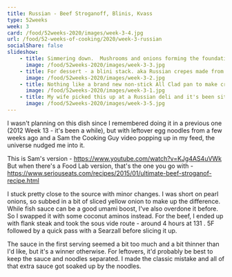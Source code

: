 ```yaml
---
title: Russian - Beef Stroganoff, Blinis, Kvass
type: 52weeks
week: 3
card: /food/52weeks-2020/images/week-3-4.jpg
url: /food/52-weeks-of-cooking/2020/week-3-russian
socialShare: false
slideshow:
    - title: Simmering down.  Mushrooms and onions forming the foundation of the stroganoff.  I used a mix of white button and cremini mushrooms.
      image: /food/52weeks-2020/images/week-3-3.jpg
    - title: For dessert - a blini stack. aka Russian crepes made from a yeasted dough.  There are a lot of quick versions using baking powder as the leavener instead of yeast.  This is the recipe I used - https://www.splendidtable.org/recipes/true-russian-blini .  This yeast version takes a lot more waiting around, but I'm happy with how they turned out.  These are rolled with apricot preserves (left over from last week's apricot miso glazed pork tenderloin) and served with sour cream on the side.
      image: /food/52weeks-2020/images/week-3-2.jpg
    - title: Nothing like a brand new non-stick All Clad pan to make crepes a breeze. Side note - even though it carries the All Clad brand name, the 8"/10" Chinese-made set is value-priced (barely more than you'd pay for a single T-Fal pan).  We'll just have to see how these hold up over time.
      image: /food/52weeks-2020/images/week-3-1.jpg
    - title: My wife picked this up at a Russian deli and it's been sitting in the back of the fridge forgotten for at least a year.  It's a low ABV (less than 0.5%) fermented carbonated beverage made from rye.  She said the taste reminded her of plums.  It tasted like molasses soda to me.
      image: /food/52weeks-2020/images/week-3-5.jpg
---
```

I wasn't planning on this dish since I remembered doing it in a previous one (2012 Week 13 - it's been a while), but with leftover egg noodles from a few weeks ago and a Sam the Cooking Guy video popping up in my feed, the universe nudged me into it. 

This is Sam's version - https://www.youtube.com/watch?v=KJg4AS4uVWk 
But when there's a Food Lab version, that's the one you go with - https://www.seriouseats.com/recipes/2015/01/ultimate-beef-stroganof-recipe.html 

I stuck pretty close to the source with minor changes.  I was short on pearl onions, so subbed in a bit of sliced yellow onion to make up the difference.  While fish sauce can be a good umami boost, I've also overdone it before.  So I swapped it with some coconut aminos instead.  For the beef, I ended up with flank steak and took the sous vide route - around 4 hours at 131 . 5F followed by a quick pass with a Searzall before slicing it up. 

The sauce in the first serving seemed a bit too much and a bit thinner than I'd like, but it's a winner otherwise.  For leftovers, it'd probably be best to keep the sauce and noodles separated.  I made the classic mistake and all of that extra sauce got soaked up by the noodles.
